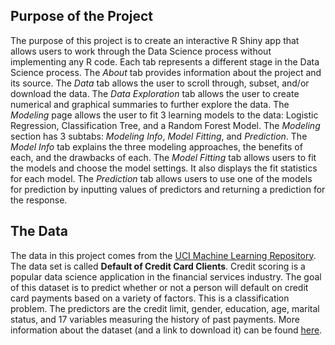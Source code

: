 ## Purpose of the Project

The purpose of this project is to create an interactive R Shiny app that allows users to work through the Data Science process without implementing any R code. Each tab represents a different stage in the Data Science process. The *About* tab provides information about the project and its source. The *Data* tab allows the user to scroll through, subset, and/or download the data. The *Data Exploration* tab allows the user to create numerical and graphical summaries to further explore the data. The *Modeling* page allows the user to fit 3 learning models to the data: Logistic Regression, Classification Tree, and a Random Forest Model. The *Modeling* section has 3 subtabs: *Modeling Info*, *Model Fitting*, and *Prediction*. The *Model Info* tab explains the three modeling approaches, the benefits of each, and the drawbacks of each. The *Model Fitting* tab allows users to fit the models and choose the model settings. It also displays the fit statistics for each model. The *Prediction* tab allows users to use one of the models for prediction by inputting values of predictors and returning a prediction for the response. 

## The Data

The data in this project comes from the [UCI Machine Learning Repository](https://archive.ics.uci.edu/ml/index.php). The data set is called **Default of Credit Card Clients**. Credit scoring is a popular data science application in the financial services industry. The goal of this dataset is to predict whether or not a person will default on credit card payments based on a variety of factors. This is a classification problem. The predictors are the credit limit, gender, education, age, marital status, and 17 variables measuring the history of past payments.  More information about the dataset (and a link to download it) can be found [here](https://archive.ics.uci.edu/ml/datasets/default+of+credit+card+clients#).
